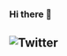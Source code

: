 ### Hi there 👋

## ![Twitter](https://img.shields.io/badge/yonks-%231DA1F2.svg?style=for-the-badge&logo=Twitter&logoColor=white)

<!--
**TeamYonks/TeamYonks** is a ✨ _special_ ✨ repository because its `README.md` (this file) appears on your GitHub profile.

Here are some ideas to get you started:

- 🔭 I’m currently working on ...
- 🌱 I’m currently learning ...
- 👯 I’m looking to collaborate on ...
- 🤔 I’m looking for help with ...
- 💬 Ask me about ...
- 📫 How to reach me: ...
- 😄 Pronouns: ...
- ⚡ Fun fact: ...
-->
